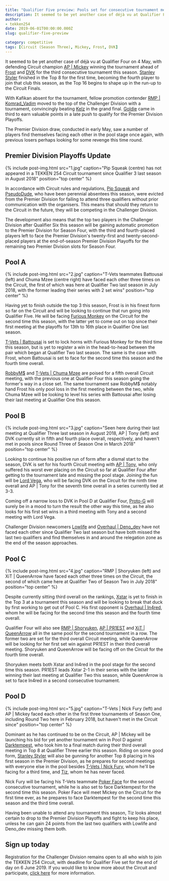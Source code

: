 ```yaml
---
title: "Qualifier Five preview: Pools set for consecutive tournament meetings between players"
description: It seemed to be yet another case of déjà vu at Qualifier Four on 4 May, with defending Circuit champion AP | Mickey winning the tournament ahead of Frost and DVK for the third consecutive tournament this season.
author:
- tekken254
date: 2019-06-01T00:00:00.000Z
slug: qualifier-five-preview

category: competitive
tags: [Circuit (Season Three), Mickey, Frost, DVK]
---
```

<p>It seemed to be yet another case of déjà vu at Qualifier Four on 4 May, with defending Circuit champion <a href="/circuit/tekken/profile.html?id=2907096" target="_blank">AP | Mickey</a> winning the tournament ahead of <a href="/circuit/tekken/profile.html?id=4644523" target="_blank">Frost</a> and <a href="/circuit/tekken/profile.html?id=4092983" target="_blank">DVK</a> for the third consecutive tournament this season. <a href="/circuit/tekken/profile.html?id=1998890" target="_blank">Stanley Styler</a> finished in the Top 8 for the first time, becoming the fourth player to join that club this season, as the Top 16 begins to shape up in the run-up to the Circuit Finals.</p>
<p>With Kafikan absent for the tournament, fellow promotion contender <a href="/circuit/tekken/profile.html?id=3351510" target="_blank">RMP | Komrad_Vadim</a> moved to the top of the Challenger Division with a tournament, convincingly beating <a href="/circuit/tekken/profile.html?id=8887700" target="_blank">Kelz</a> in the grand final. <a href="/circuit/tekken/profile.html?id=6816889" target="_blank">Goldie</a> came in third to earn valuable points in a late push to qualify for the Premier Division Playoffs.</p>
<p>The Premier Division draw, conducted in early May, saw a number of players find themselves facing each other in the pool stage once again, with previous losers perhaps looking for some revenge this time round.</p>

<section>
    <h2 class="site-red uppercase">Premier Division Playoffs Update</h2>
    {% include post-img.html src="1.jpg" caption="Pip Squeak (centre) has not appeared in a TEKKEN 254 Circuit tournament since Qualifier 3 last season in August 2018" position="top center" %}
    <p>In accordance with Circuit rules and regulations, <a href="/circuit/tekken/profile.html?id=5625849" target="_blank">Pip Squeak</a> and <a href="/circuit/tekken/profile.html?id=0051349" target="_blank">PseudoDude</a>, who have been perennial absentees this season, were evicted from the Premier Division for failing to attend three qualifiers without prior communication with the organisers. This means that should they return to the Circuit in the future, they will be competing in the Challenger Division.</p>
    <p>The development also means that the top two players in the Challenger Division after Qualifier Six this season will be gaining automatic promotion to the Premier Division for Season Four, with the third and fourth-placed players left to face the Premier Division's twenty-first and twenty-second-placed players at the end-of-season Premier Division Playoffs for the remaining two Premier Division slots for Season Four.</p>
</section>

<section>
    <h2 class="site-red uppercase">Pool A</h2>
    {% include post-img.html src="2.jpg" caption="T-Vets teammates Battousai (left) and Chuma Mzee (centre right) have faced each other three times on the Circuit, the first of which was here at Qualifier Two last season in July 2018, with the former leading their series with 2 set wins" position="top center" %}
    <p>Having yet to finish outside the top 3 this season, Frost is in his finest form so far on the Circuit and will be looking to continue that run going into Qualifier Five. He will be facing <a href="/circuit/tekken/profile.html?id=" target="_blank">Furious Monkey</a> on the Circuit for the second time this season, with the latter yet to come out on top since their first meeting at the playoffs for 13th to 16th place in Qualifier One last season.</p>
    <p><a href="/circuit/tekken/profile.html?id=0145831" target="_blank">T-Vets | Battousai</a> is set to lock horns with Furious Monkey for the third time this season, but is yet to register a win in the head-to-head between the pair which began at Qualifier Two last season. The same is the case with Frost, whom Battousai is set to face for the second time this season and the fourth time overall.</p>
    <p><a href="/circuit/tekken/profile.html?id=9894033" target="_blank">RobbyM$</a> and <a href="/circuit/tekken/profile.html?id=4241790" target="_blank">T-Vets | Chuma Mzee</a> are poised for a fifth overall Circuit meeting, with the previous one at Qualifier Four this season going the former's way in a close set. The same tournament saw RobbyM$ notably hand Frost his only pool loss in the first meeting between the two, while Chuma Mzee will be looking to level his series with Battousai after losing their last meeting at Qualifier One this season.</p>
</section>

<section>
    <h2 class="site-red uppercase">Pool B</h2>
    {% include post-img.html src="3.jpg" caption="Seen here during their last meeting at Qualifier Three last season in August 2018, AP | Tony (left) and DVK currently sit in fifth and fourth place overall, respectively, and haven't met in pools since Round Three of Season One in March 2018" position="top center" %}
    <p>Looking to continue his positive run of form after a dismal start to the season, DVK is set for his fourth Circuit meeting with <a href="/circuit/tekken/profile.html?id=2685183" target="_blank">AP | Tony</a>, who only suffered his worst ever placing on the Circuit so far at Qualifier Four after getting to the tournament late and missing the pool stage. Joining the fun will be <a href="/circuit/tekken/profile.html?id=7167649" target="_blank">Lord Vega</a>, who will be facing DVK on the Circuit for the ninth time overall and AP | Tony for the seventh time overall in a series currently tied at 3-3.</p>
    <p>Coming off a narrow loss to DVK in Pool D at Qualifier Four, <a href="/circuit/tekken/profile.html?id=2447761" target="_blank">Proto-G</a> will surely be in a mood to turn the result the other way this time, as he also looks for his first set wins in a third meeting with Tony and a second meeting with Lord Vega.</p>
    <p>Challenger Division newcomers <a href="/circuit/tekken/profile.html?id=6265787" target="_blank">Lowlife</a> and <a href="/circuit/tekken/profile.html?id=2782272" target="_blank">Overhaul | Deno_dev</a> have not faced each other since Qualifier Two last season but have both missed the last two qualifiers and find themselves in and around the relegation zone as the end of the season approaches.</p>
</section>

<section>
    <h2 class="site-red uppercase">Pool C</h2>
    {% include post-img.html src="4.jpg" caption="RMP | Shoryuken (left) and XiT | QueenArrow have faced each other three times on the Circuit, the second of which came here at Qualifier Two of Season Two in July 2018" position="top center" %}
    <p>Despite currently sitting third overall on the rankings, <a href="/circuit/tekken/profile.html?id=4183920" target="_blank">Xstar</a> is yet to finish in the Top 3 at a tournament this season and will be looking to break that duck by first working to get out of Pool C. His first opponent is <a href="/circuit/tekken/profile.html?id=7900514" target="_blank">Overhaul | In4red</a>, whom he will be facing for the second time this season and the fourth time overall.</p>
    <p>Qualifier Four will also see <a href="/circuit/tekken/profile.html?id=1677506" target="_blank">RMP | Shoryuken</a>, <a href="/circuit/tekken/profile.html?id=8665351" target="_blank">AP | PR1EST</a> and <a href="/circuit/tekken/profile.html?id=4455946" target="_blank">XiT | QueenArrow</a> all in the same pool for the second tournament in a row. The former two are set for the third overall Circuit meeting, while QueenArrow will be looking for her first set win against PR1EST in their third overall meeting. Shoryuken and QueenArrow will be facing off on the Circuit for the fourth time overall.</p>
    <p>Shoryuken meets both Xstar and In4red in the pool stage for the second time this season. PR1EST leads Xstar 2-1 in their series with the latter winning their last meeting at Qualifier Two this season, while QueenArrow is set to face In4red in a second consecutive tournament.</p>
</section>

<section>
    <h2 class="site-red uppercase">Pool D</h2>
    {% include post-img.html src="5.jpg" caption="T-Vets | Nick Fury (left) and AP | Mickey faced each other in the first three tournaments of Season One, including Round Two here in February 2018, but haven't met in the Circuit since" position="top center" %}
    <p>Dominant as he has continued to be on the Circuit, AP | Mickey will be launching his bid for yet another tournament win in Pool D against <a href="/circuit/tekken/profile.html?id=" target="_blank">Darktempest</a>, who took him to a final match during their third overall meeting in Top 8 at Qualifier Three earlier this season. Riding on some good form, <a href="/circuit/tekken/profile.html?id=1998890" target="_blank">Stanley Styler</a> will also be gunning for another Top 8 placing in his first season in the Premier Division, as he prepares for second meetings with everyone else in the pool besides <a href="/circuit/tekken/profile.html?id=9970940" target="_blank">T-Vets | Nick Fury</a>, whom he'll be facing for a third time, and <a href="/circuit/tekken/profile.html?id=4449622" target="_blank">Tiz</a>, whom he has never faced.</p>
    <p>Nick Fury will be facing his T-Vets teammate <a href="/circuit/tekken/profile.html?id=4291033" target="_blank">Poker Face</a> for the second consecutive tournament, while he is also set to face Darktempest for the second time this season. Poker Face will meet Mickey on the Circuit for the first time ever, as he prepares to face Darktempest for the second time this season and the third time overall.</p>
    <p>Having been unable to attend any tournament this season, Tiz looks almost certain to drop to the Premier Division Playoffs and fight to keep his place, unless he can gain 24 points from the last two qualifiers with Lowlife and Deno_dev missing them both.</p>
</section>

<aside>
    <h2 class="site-red uppercase">Sign up today</h2>
    <p>Registration for the Challenger Division remains open to all who wish to join the TEKKEN 254 Circuit, with deadline for Qualifier Five set for the end of day on 6 June 2019. If you would like to know more about the Circuit and participate, <a href="/circuit" target="_blank">click here</a> for more information.</p>
</aside>